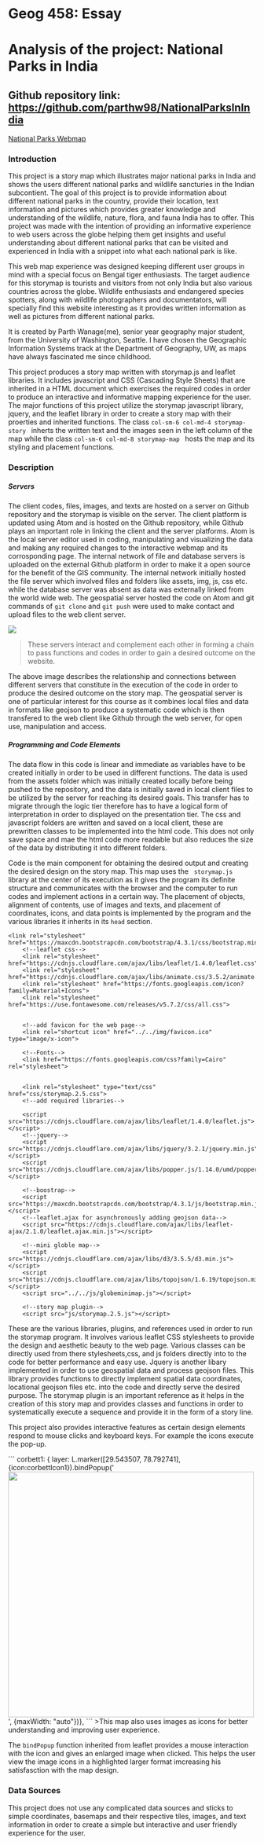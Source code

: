 # Geog 458: Essay
# Analysis of the project: National Parks in India
## Github repository link: https://github.com/parthw98/NationalParksInIndia

<a href="https://parthw98.github.io/NationalParksInIndia/">National Parks Webmap</a>

### Introduction
<p> This project is a story map which illustrates major national parks in India and shows the users different national parks and wildlife sancturies in the Indian subcontient. The goal of this project is to provide information about different national parks in the country, provide their location, text information and pictures which provides greater knowledge and understanding of the wildlife, nature, flora, and fauna India has to offer. This project was made with the intention of providing an informative experience to web users across the globe helping them get insights and useful understanding about different national parks that can be visited and experienced in India with a snippet into what each national park is like. </p>
<p> This web map experience was designed keeping different user groups in mind with a special focus on Bengal tiger enthusiasts. The target audience for this storymap is tourists and visitors from not only India but also various countries across the globe. Wildlife enthusiasts and endangered species spotters, along with wildlife photographers and documentators, will specially find this website interesting as it provides written information as well as pictures from different national parks.</p>
<p> It is created by Parth Wanage(me), senior year geography major student, from the University of Washington, Seattle. I have chosen the Geographic Information Systems track at the Department of Geography, UW, as maps have always fascinated me since childhood. </p>
<p>This project produces a story map written with storymap.js and leaflet libraries. It includes javascript and CSS (Cascading Style Sheets) that are inherited in a HTML document which exercises the required codes in order to produce an interactive and informative mapping experience for the user. The major functions of this project utilize the storymap javascript library, jquery, and the leaflet library in order to create a story map with their proerties and inherited functions. The class <code>col-sm-6 col-md-4 storymap-story </code> inherts the written text and the images seen in the left column of the map while the class <code>col-sm-6 col-md-8 storymap-map </code> hosts the map and its styling and placement functions. </p>

### Description
##### Servers
<p> The client codes, files, images, and texts are hosted on a server on Github repository and the storymap is visible on the server. The client platform is updated using Atom and is hosted on the Github repository, while Github plays an important role in linking the client and the server platforms. Atom is the local server editor used in coding, manipulating and visualizing the data and making any required changes to the interactive webmap and its corrosponding page. The internal network of file and database servers is uploaded on the external Github platform in order to make it a open source for the benefit of the GIS community. The internal network initially hosted the file server which involved files and folders like assets, img, js, css etc. while the database server was absent as data was externally linked from the world wide web. The geospatial server hosted the code on Atom and git commands of <code>git clone</code> and <code>git push</code> were used to make contact and upload files to the web client server.</p>
<img src="https://raw.githubusercontent.com/jakobzhao/geog458/master/weeks/week02/architecture/img/architecture.jpg">

>These servers interact and complement each other in forming a chain to pass functions and codes in order to gain a desired outcome on the website.

<p> The above image describes the relationship and connections between different servers that constitute in the execution of the code in order to produce the desired outcome on the story map. The geospatial server is one of particular interest for this course as it combines local files and data in formats like geojson to produce a systematic code which is then transfered to the web client like Github through the web server, for open use, manipulation and access. </p>

##### Programming and Code Elements

<p>The data flow in this code is linear and immediate as variables have to be created initially in order to be used in different functions. The data is used from the assets folder which was initially created locally before being pushed to the repository, and the data is initially saved in local client files to be utilized by the server for reaching its desired goals. This transfer has to migrate through the logic tier therefore has to have a logical form of interpretation in order to displayed on the presentation tier. The css and javascript folders are written and saved on a local client, these are prewritten classes to be implemented into the html code. This does not only save space and mae the html code more readable but also reduces the size of the data by distributing it into different folders.</p>

<p> Code is the main component for obtaining the desired output and creating the desired design on the story map. This map uses the <code> storymap.js </code> library at the center of its execution as it gives the program its definite structure and communicates with the browser and the computer to run codes and implement actions in a certain way. The placement of objects, alignment of contents, use of images and texts, and placement of coordinates, icons, and data points is implemented by the program and the various libraries it inherits in its <code>head</code> section.</p>

```
<link rel="stylesheet" href="https://maxcdn.bootstrapcdn.com/bootstrap/4.3.1/css/bootstrap.min.css">
    <!--leaflet css-->
    <link rel="stylesheet" href="https://cdnjs.cloudflare.com/ajax/libs/leaflet/1.4.0/leaflet.css">
    <link rel="stylesheet" href="https://cdnjs.cloudflare.com/ajax/libs/animate.css/3.5.2/animate.min.css">
    <link rel="stylesheet" href="https://fonts.googleapis.com/icon?family=Material+Icons">
    <link rel="stylesheet" href="https://use.fontawesome.com/releases/v5.7.2/css/all.css">


    <!--add favicon for the web page-->
    <link rel="shortcut icon" href="../../img/favicon.ico" type="image/x-icon">

    <!--Fonts-->
    <link href="https://fonts.googleapis.com/css?family=Cairo" rel="stylesheet">


    <link rel="stylesheet" type="text/css" href="css/storymap.2.5.css">
    <!--add required libraries-->

    <script src="https://cdnjs.cloudflare.com/ajax/libs/leaflet/1.4.0/leaflet.js"></script>
    <!--jquery-->
    <script src="https://cdnjs.cloudflare.com/ajax/libs/jquery/3.2.1/jquery.min.js"></script>
    <script src="https://cdnjs.cloudflare.com/ajax/libs/popper.js/1.14.0/umd/popper.min.js"></script>

    <!--boostrap-->
    <script src="https://maxcdn.bootstrapcdn.com/bootstrap/4.3.1/js/bootstrap.min.js"></script>
    <!--leaflet.ajax for asynchronously adding geojson data-->
    <script src="https://cdnjs.cloudflare.com/ajax/libs/leaflet-ajax/2.1.0/leaflet.ajax.min.js"></script>

    <!--mini globle map-->
    <script src="https://cdnjs.cloudflare.com/ajax/libs/d3/3.5.5/d3.min.js"></script>
    <script src="https://cdnjs.cloudflare.com/ajax/libs/topojson/1.6.19/topojson.min.js"></script>
    <script src="../../js/globeminimap.js"></script>

    <!--story map plugin-->
    <script src="js/storymap.2.5.js"></script>
```

<p>These are the various libraries, plugins, and references used in order to run the storymap program. It involves various leaflet CSS stylesheets to provide the design and aesthetic beauty to the web page. Various classes can be directly used from there stylesheets,css, and js folders directly into to the code for better performance and easy use. Jquery is another libary implemented in order to use geospatial data and process geojson files. This library provides functions to directly implement spatial data coordinates, locational geojson files etc. into the code and directly serve the desired purpose. The storymap plugin is an important reference as it helps in the creation of this story map and provides classes and functions in order to systematically execute a sequence and provide it in the form of a story line.</p>

<p> This project also provides interactive features as certain design elements respond to mouse clicks and keyboard keys. For example the icons execute the pop-up. </p>
```
corbett1: {
  layer: L.marker([29.543507, 78.792741],
    {icon:corbettIcon1}).bindPopup('<img src= "assets/img/corbett_tiger1.jpg" width="500">',
    {maxWidth: "auto"})},
```
>This map also uses images as icons for better understanding and improving user experience.
<p> The <code>bindPopup</code> function inherited from leaflet provides a mouse interaction with the icon and gives an enlarged image when clicked. This helps the user view the image icons in a highlighted larger format imcreasing his satisfasction with the map design. </p>

### Data Sources
<p> This project does not use any complicated data sources and sticks to simple coordinates, basemaps and their respective tiles, images, and text information in order to create a simple but interactive and user friendly experience for the user. </p>

